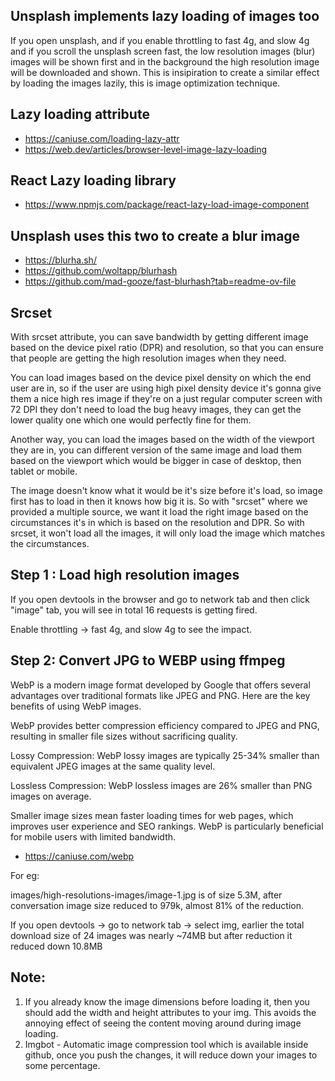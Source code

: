 ## Unsplash implements lazy loading of images too

If you open unsplash, and if you enable throttling to fast 4g, and slow 4g and if you scroll the unsplash screen fast, the low resolution images (blur) images will be shown first and in the background the high resolution image will be downloaded and shown. This is insipiration to create a similar effect by loading the images lazily, this is image optimization technique.

## Lazy loading attribute

- https://caniuse.com/loading-lazy-attr
- https://web.dev/articles/browser-level-image-lazy-loading


## React Lazy loading library

- https://www.npmjs.com/package/react-lazy-load-image-component

## Unsplash uses this two to create a blur image

- https://blurha.sh/
- https://github.com/woltapp/blurhash
- https://github.com/mad-gooze/fast-blurhash?tab=readme-ov-file

## Srcset

With srcset attribute, you can save bandwidth by getting different image based on the device pixel ratio (DPR) and resolution, so that you can ensure that people are getting the high resolution images when they need.

You can load images based on the device pixel density on which the end user are in, so if the user are using high pixel density device it's gonna give them a nice high res image if they're on a just regular computer screen with 72 DPI they don't need to load
the bug heavy images, they can get the lower quality one which one would perfectly fine for them.

Another way, you can load the images based on the width of the viewport they are in, you can different version of the same image and load them based on the viewport which would be bigger in case of desktop, then tablet or mobile.

The image doesn't know what it would be it's size before it's load, so image first has to load in then it knows how big it is. So with "srcset" where we provided a multiple source, we want it load the right image based on the circumstances it's in which is based on the resolution and DPR. So with srcset, it won't load all the images, it will only load the image which matches the circumstances.

## Step 1 : Load high resolution images

If you open devtools in the browser and go to network tab and then click "image" tab, you will see in total 16 requests is getting fired.

Enable throttling -> fast 4g, and slow 4g to see the impact.

## Step 2: Convert JPG to WEBP using ffmpeg

WebP is a modern image format developed by Google that offers several advantages over traditional formats like JPEG and PNG. Here are the key benefits of using WebP images.

WebP provides better compression efficiency compared to JPEG and PNG, resulting in smaller file sizes without sacrificing quality.

Lossy Compression: WebP lossy images are typically 25-34% smaller than equivalent JPEG images at the same quality level.

Lossless Compression: WebP lossless images are 26% smaller than PNG images on average.

Smaller image sizes mean faster loading times for web pages, which improves user experience and SEO rankings. WebP is particularly beneficial for mobile users with limited bandwidth.

- https://caniuse.com/webp

For eg:

images/high-resolutions-images/image-1.jpg is of size 5.3M, after conversation image size reduced to 979k, almost 81% of the reduction.

If you open devtools -> go to network tab -> select img, earlier the total download size of 24 images was nearly ~74MB but after reduction it reduced down 10.8MB

## Note:
1. If you already know the image dimensions before loading it, then you should add the width and height attributes to your img. This avoids the annoying effect of seeing the content moving around during image loading.
2. Imgbot - Automatic image compression tool which is available inside github, once you push the changes, it will reduce down your images to some percentage.
